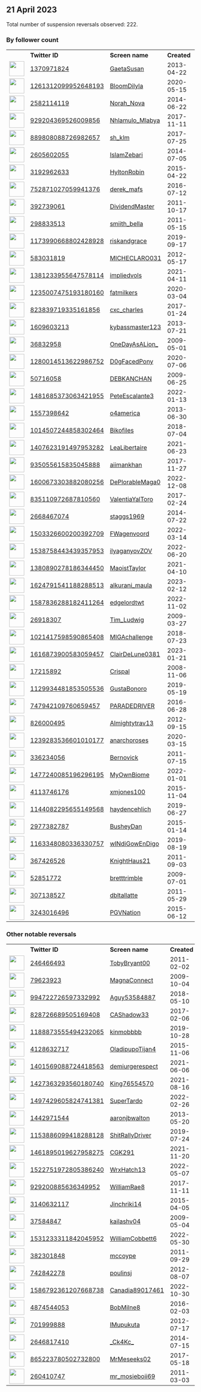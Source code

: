 
## 21 April 2023
Total number of suspension reversals observed: 222.

### By follower count
<table><tr><th></th><th align="left">Twitter ID</th><th align="left">Screen name</th>
<th align="left">Created</th><th align="left">Status</th><th align="left">Suspended</th><th align="left">Followers</th>
<tr><td><a href="https://pbs.twimg.com/profile_images/1649881291129606145/ipyAgBdc_normal.jpg"><img src="https://pbs.twimg.com/profile_images/1649881291129606145/ipyAgBdc_normal.jpg" width="40px" height="40px" align="center"/></a></td><td><a href="https://twitter.com/intent/user?user_id=1370971824">1370971824</a></td><td><a href="https://twitter.com/GaetaSusan">GaetaSusan</a></td><td>2013-04-22</td><td align="center"></td><td></td><td>147932</td></tr>
<tr><td><a href="https://pbs.twimg.com/profile_images/1651572484477714434/Z6itqX36_normal.jpg"><img src="https://pbs.twimg.com/profile_images/1651572484477714434/Z6itqX36_normal.jpg" width="40px" height="40px" align="center"/></a></td><td><a href="https://twitter.com/intent/user?user_id=1261312099952648193">1261312099952648193</a></td><td><a href="https://twitter.com/BloomDilyla">BloomDilyla</a></td><td>2020-05-15</td><td align="center"></td><td>2022-09-25</td><td>133935</td></tr>
<tr><td><a href="https://pbs.twimg.com/profile_images/1649056863911137280/CigkPkIc_normal.jpg"><img src="https://pbs.twimg.com/profile_images/1649056863911137280/CigkPkIc_normal.jpg" width="40px" height="40px" align="center"/></a></td><td><a href="https://twitter.com/intent/user?user_id=2582114119">2582114119</a></td><td><a href="https://twitter.com/Norah_Nova">Norah_Nova</a></td><td>2014-06-22</td><td align="center"></td><td>2022-09-16</td><td>37980</td></tr>
<tr><td><a href="https://pbs.twimg.com/profile_images/1309770018469617664/s92zwH-4_normal.jpg"><img src="https://pbs.twimg.com/profile_images/1309770018469617664/s92zwH-4_normal.jpg" width="40px" height="40px" align="center"/></a></td><td><a href="https://twitter.com/intent/user?user_id=929204369526009856">929204369526009856</a></td><td><a href="https://twitter.com/Nhlamulo_Mlabya">Nhlamulo_Mlabya</a></td><td>2017-11-11</td><td align="center"></td><td>2023-04-09</td><td>36448</td></tr>
<tr><td><a href="https://pbs.twimg.com/profile_images/1542804381573201920/z1OCKtpo_normal.jpg"><img src="https://pbs.twimg.com/profile_images/1542804381573201920/z1OCKtpo_normal.jpg" width="40px" height="40px" align="center"/></a></td><td><a href="https://twitter.com/intent/user?user_id=889808088726982657">889808088726982657</a></td><td><a href="https://twitter.com/sh_klm">sh_klm</a></td><td>2017-07-25</td><td align="center"></td><td>2023-03-31</td><td>36259</td></tr>
<tr><td><a href="https://pbs.twimg.com/profile_images/1665323693441003521/kafj-Dzs_normal.jpg"><img src="https://pbs.twimg.com/profile_images/1665323693441003521/kafj-Dzs_normal.jpg" width="40px" height="40px" align="center"/></a></td><td><a href="https://twitter.com/intent/user?user_id=2605602055">2605602055</a></td><td><a href="https://twitter.com/IslamZebari">IslamZebari</a></td><td>2014-07-05</td><td align="center"></td><td></td><td>27024</td></tr>
<tr><td><a href="https://pbs.twimg.com/profile_images/1667267726430044161/B-77tZXz_normal.jpg"><img src="https://pbs.twimg.com/profile_images/1667267726430044161/B-77tZXz_normal.jpg" width="40px" height="40px" align="center"/></a></td><td><a href="https://twitter.com/intent/user?user_id=3192962633">3192962633</a></td><td><a href="https://twitter.com/HyltonRobin">HyltonRobin</a></td><td>2015-04-22</td><td align="center"></td><td></td><td>26926</td></tr>
<tr><td><a href="https://pbs.twimg.com/profile_images/1649276579640487936/sGb8FQ0s_normal.jpg"><img src="https://pbs.twimg.com/profile_images/1649276579640487936/sGb8FQ0s_normal.jpg" width="40px" height="40px" align="center"/></a></td><td><a href="https://twitter.com/intent/user?user_id=752871027059941376">752871027059941376</a></td><td><a href="https://twitter.com/derek_mafs">derek_mafs</a></td><td>2016-07-12</td><td align="center"></td><td></td><td>24457</td></tr>
<tr><td><a href="https://pbs.twimg.com/profile_images/2869400899/8678222d0972efaa50ba282403d38ffd_normal.jpeg"><img src="https://pbs.twimg.com/profile_images/2869400899/8678222d0972efaa50ba282403d38ffd_normal.jpeg" width="40px" height="40px" align="center"/></a></td><td><a href="https://twitter.com/intent/user?user_id=392739061">392739061</a></td><td><a href="https://twitter.com/DividendMaster">DividendMaster</a></td><td>2011-10-17</td><td align="center"></td><td></td><td>13843</td></tr>
<tr><td><a href="https://pbs.twimg.com/profile_images/1662579730728583168/54Vp-osP_normal.jpg"><img src="https://pbs.twimg.com/profile_images/1662579730728583168/54Vp-osP_normal.jpg" width="40px" height="40px" align="center"/></a></td><td><a href="https://twitter.com/intent/user?user_id=298833513">298833513</a></td><td><a href="https://twitter.com/smiith_bella">smiith_bella</a></td><td>2011-05-15</td><td align="center"></td><td>2023-04-17</td><td>11742</td></tr>
<tr><td><a href="https://pbs.twimg.com/profile_images/1532101070700306435/ikiRbEiV_normal.jpg"><img src="https://pbs.twimg.com/profile_images/1532101070700306435/ikiRbEiV_normal.jpg" width="40px" height="40px" align="center"/></a></td><td><a href="https://twitter.com/intent/user?user_id=1173990668802428928">1173990668802428928</a></td><td><a href="https://twitter.com/riskandgrace">riskandgrace</a></td><td>2019-09-17</td><td align="center"></td><td>2023-04-07</td><td>10170</td></tr>
<tr><td><a href="https://pbs.twimg.com/profile_images/1646672129591484418/4cbOQ8pw_normal.jpg"><img src="https://pbs.twimg.com/profile_images/1646672129591484418/4cbOQ8pw_normal.jpg" width="40px" height="40px" align="center"/></a></td><td><a href="https://twitter.com/intent/user?user_id=583031819">583031819</a></td><td><a href="https://twitter.com/MICHECLARO031">MICHECLARO031</a></td><td>2012-05-17</td><td align="center"></td><td></td><td>9542</td></tr>
<tr><td><a href="https://pbs.twimg.com/profile_images/1671035326129897472/OJ1CFFpn_normal.jpg"><img src="https://pbs.twimg.com/profile_images/1671035326129897472/OJ1CFFpn_normal.jpg" width="40px" height="40px" align="center"/></a></td><td><a href="https://twitter.com/intent/user?user_id=1381233955647578114">1381233955647578114</a></td><td><a href="https://twitter.com/impliedvols">impliedvols</a></td><td>2021-04-11</td><td align="center"></td><td>2023-04-12</td><td>8009</td></tr>
<tr><td><a href="https://pbs.twimg.com/profile_images/1648940608927432704/5zC7mznK_normal.jpg"><img src="https://pbs.twimg.com/profile_images/1648940608927432704/5zC7mznK_normal.jpg" width="40px" height="40px" align="center"/></a></td><td><a href="https://twitter.com/intent/user?user_id=1235007475193180160">1235007475193180160</a></td><td><a href="https://twitter.com/fatmilkers">fatmilkers</a></td><td>2020-03-04</td><td align="center"></td><td></td><td>7472</td></tr>
<tr><td><a href="https://pbs.twimg.com/profile_images/1652969680846602240/MpjQGlmy_normal.jpg"><img src="https://pbs.twimg.com/profile_images/1652969680846602240/MpjQGlmy_normal.jpg" width="40px" height="40px" align="center"/></a></td><td><a href="https://twitter.com/intent/user?user_id=823839719335161856">823839719335161856</a></td><td><a href="https://twitter.com/cxc_charles">cxc_charles</a></td><td>2017-01-24</td><td align="center"></td><td>2022-07-22</td><td>6260</td></tr>
<tr><td><a href="https://pbs.twimg.com/profile_images/1199526318121074688/Ew39-5lG_normal.jpg"><img src="https://pbs.twimg.com/profile_images/1199526318121074688/Ew39-5lG_normal.jpg" width="40px" height="40px" align="center"/></a></td><td><a href="https://twitter.com/intent/user?user_id=1609603213">1609603213</a></td><td><a href="https://twitter.com/kybassmaster123">kybassmaster123</a></td><td>2013-07-21</td><td align="center"></td><td>2022-10-29</td><td>6157</td></tr>
<tr><td><a href="https://pbs.twimg.com/profile_images/1168629662974709765/AWoLvebT_normal.jpg"><img src="https://pbs.twimg.com/profile_images/1168629662974709765/AWoLvebT_normal.jpg" width="40px" height="40px" align="center"/></a></td><td><a href="https://twitter.com/intent/user?user_id=36832958">36832958</a></td><td><a href="https://twitter.com/OneDayAsALion_">OneDayAsALion_</a></td><td>2009-05-01</td><td align="center"></td><td></td><td>5830</td></tr>
<tr><td><a href="https://pbs.twimg.com/profile_images/1661237892616712195/jrzgJ8j1_normal.jpg"><img src="https://pbs.twimg.com/profile_images/1661237892616712195/jrzgJ8j1_normal.jpg" width="40px" height="40px" align="center"/></a></td><td><a href="https://twitter.com/intent/user?user_id=1280014513622986752">1280014513622986752</a></td><td><a href="https://twitter.com/D0gFacedPony">D0gFacedPony</a></td><td>2020-07-06</td><td align="center"></td><td></td><td>5243</td></tr>
<tr><td><a href="https://pbs.twimg.com/profile_images/1648819772640079873/3dsTgJrX_normal.jpg"><img src="https://pbs.twimg.com/profile_images/1648819772640079873/3dsTgJrX_normal.jpg" width="40px" height="40px" align="center"/></a></td><td><a href="https://twitter.com/intent/user?user_id=50716058">50716058</a></td><td><a href="https://twitter.com/DEBKANCHAN">DEBKANCHAN</a></td><td>2009-06-25</td><td align="center"></td><td></td><td>4960</td></tr>
<tr><td><a href="https://pbs.twimg.com/profile_images/1491854956038656006/tRPtRJOi_normal.jpg"><img src="https://pbs.twimg.com/profile_images/1491854956038656006/tRPtRJOi_normal.jpg" width="40px" height="40px" align="center"/></a></td><td><a href="https://twitter.com/intent/user?user_id=1481685373063421955">1481685373063421955</a></td><td><a href="https://twitter.com/PeteEscalante3">PeteEscalante3</a></td><td>2022-01-13</td><td align="center"></td><td>2023-04-12</td><td>4213</td></tr>
<tr><td><a href="https://pbs.twimg.com/profile_images/378800000066823720/ecf024911fd9071ba381169e5989549c_normal.jpeg"><img src="https://pbs.twimg.com/profile_images/378800000066823720/ecf024911fd9071ba381169e5989549c_normal.jpeg" width="40px" height="40px" align="center"/></a></td><td><a href="https://twitter.com/intent/user?user_id=1557398642">1557398642</a></td><td><a href="https://twitter.com/o4america">o4america</a></td><td>2013-06-30</td><td align="center"></td><td></td><td>4110</td></tr>
<tr><td><a href="https://pbs.twimg.com/profile_images/1031572213856645121/StTusBNp_normal.jpg"><img src="https://pbs.twimg.com/profile_images/1031572213856645121/StTusBNp_normal.jpg" width="40px" height="40px" align="center"/></a></td><td><a href="https://twitter.com/intent/user?user_id=1014507244858302464">1014507244858302464</a></td><td><a href="https://twitter.com/Bikofiles">Bikofiles</a></td><td>2018-07-04</td><td align="center"></td><td>2022-08-17</td><td>4028</td></tr>
<tr><td><a href="https://pbs.twimg.com/profile_images/1663801716569960448/sCsHD5KN_normal.jpg"><img src="https://pbs.twimg.com/profile_images/1663801716569960448/sCsHD5KN_normal.jpg" width="40px" height="40px" align="center"/></a></td><td><a href="https://twitter.com/intent/user?user_id=1407623191497953282">1407623191497953282</a></td><td><a href="https://twitter.com/LeaLibertaire">LeaLibertaire</a></td><td>2021-06-23</td><td align="center"></td><td>2023-01-01</td><td>3493</td></tr>
<tr><td><a href="https://pbs.twimg.com/profile_images/1660089490428370952/eUY49jGd_normal.jpg"><img src="https://pbs.twimg.com/profile_images/1660089490428370952/eUY49jGd_normal.jpg" width="40px" height="40px" align="center"/></a></td><td><a href="https://twitter.com/intent/user?user_id=935055615835045888">935055615835045888</a></td><td><a href="https://twitter.com/aiimankhan">aiimankhan</a></td><td>2017-11-27</td><td align="center"></td><td>2023-03-25</td><td>3424</td></tr>
<tr><td><a href="https://pbs.twimg.com/profile_images/1600673510363471874/etwzc_GY_normal.jpg"><img src="https://pbs.twimg.com/profile_images/1600673510363471874/etwzc_GY_normal.jpg" width="40px" height="40px" align="center"/></a></td><td><a href="https://twitter.com/intent/user?user_id=1600673303882080256">1600673303882080256</a></td><td><a href="https://twitter.com/DePlorableMaga0">DePlorableMaga0</a></td><td>2022-12-08</td><td align="center"></td><td>2023-04-15</td><td>3375</td></tr>
<tr><td><a href="https://pbs.twimg.com/profile_images/835127205306978304/Ax2FzG1c_normal.jpg"><img src="https://pbs.twimg.com/profile_images/835127205306978304/Ax2FzG1c_normal.jpg" width="40px" height="40px" align="center"/></a></td><td><a href="https://twitter.com/intent/user?user_id=835110972687810560">835110972687810560</a></td><td><a href="https://twitter.com/ValentiaYalToro">ValentiaYalToro</a></td><td>2017-02-24</td><td align="center"></td><td>2023-04-06</td><td>3348</td></tr>
<tr><td><a href="https://pbs.twimg.com/profile_images/1651477996598071296/yZkggQPQ_normal.jpg"><img src="https://pbs.twimg.com/profile_images/1651477996598071296/yZkggQPQ_normal.jpg" width="40px" height="40px" align="center"/></a></td><td><a href="https://twitter.com/intent/user?user_id=2668467074">2668467074</a></td><td><a href="https://twitter.com/staggs1969">staggs1969</a></td><td>2014-07-22</td><td align="center"></td><td></td><td>2722</td></tr>
<tr><td><a href="https://pbs.twimg.com/profile_images/1667097557368012801/fjonJJpz_normal.jpg"><img src="https://pbs.twimg.com/profile_images/1667097557368012801/fjonJJpz_normal.jpg" width="40px" height="40px" align="center"/></a></td><td><a href="https://twitter.com/intent/user?user_id=1503326600200392709">1503326600200392709</a></td><td><a href="https://twitter.com/FWagenvoord">FWagenvoord</a></td><td>2022-03-14</td><td align="center"></td><td>2023-01-19</td><td>2530</td></tr>
<tr><td><a href="https://pbs.twimg.com/profile_images/1656190988589711366/wCyJ3vkD_normal.jpg"><img src="https://pbs.twimg.com/profile_images/1656190988589711366/wCyJ3vkD_normal.jpg" width="40px" height="40px" align="center"/></a></td><td><a href="https://twitter.com/intent/user?user_id=1538758443439357953">1538758443439357953</a></td><td><a href="https://twitter.com/ilyaganyovZOV">ilyaganyovZOV</a></td><td>2022-06-20</td><td align="center"></td><td>2023-02-11</td><td>2528</td></tr>
<tr><td><a href="https://pbs.twimg.com/profile_images/1647675349197627395/naoD7TTk_normal.jpg"><img src="https://pbs.twimg.com/profile_images/1647675349197627395/naoD7TTk_normal.jpg" width="40px" height="40px" align="center"/></a></td><td><a href="https://twitter.com/intent/user?user_id=1380890278186344450">1380890278186344450</a></td><td><a href="https://twitter.com/MaoistTaylor">MaoistTaylor</a></td><td>2021-04-10</td><td align="center"></td><td>2022-06-07</td><td>2474</td></tr>
<tr><td><a href="https://pbs.twimg.com/profile_images/1655774586175356928/Hd5y9j2n_normal.jpg"><img src="https://pbs.twimg.com/profile_images/1655774586175356928/Hd5y9j2n_normal.jpg" width="40px" height="40px" align="center"/></a></td><td><a href="https://twitter.com/intent/user?user_id=1624791541188288513">1624791541188288513</a></td><td><a href="https://twitter.com/alkurani_maula">alkurani_maula</a></td><td>2023-02-12</td><td align="center"></td><td>2023-03-21</td><td>2281</td></tr>
<tr><td><a href="https://pbs.twimg.com/profile_images/1668979714059386882/3QWwhtmy_normal.jpg"><img src="https://pbs.twimg.com/profile_images/1668979714059386882/3QWwhtmy_normal.jpg" width="40px" height="40px" align="center"/></a></td><td><a href="https://twitter.com/intent/user?user_id=1587836288182411264">1587836288182411264</a></td><td><a href="https://twitter.com/edgelordtwt">edgelordtwt</a></td><td>2022-11-02</td><td align="center">👋</td><td>2023-06-20</td><td>2278</td></tr>
<tr><td><a href="https://pbs.twimg.com/profile_images/1661564254208622597/vEpr-XZq_normal.jpg"><img src="https://pbs.twimg.com/profile_images/1661564254208622597/vEpr-XZq_normal.jpg" width="40px" height="40px" align="center"/></a></td><td><a href="https://twitter.com/intent/user?user_id=26918307">26918307</a></td><td><a href="https://twitter.com/Tim_Ludwig">Tim_Ludwig</a></td><td>2009-03-27</td><td align="center"></td><td>2022-02-13</td><td>2036</td></tr>
<tr><td><a href="https://pbs.twimg.com/profile_images/1546091705534914560/nNhzghtJ_normal.jpg"><img src="https://pbs.twimg.com/profile_images/1546091705534914560/nNhzghtJ_normal.jpg" width="40px" height="40px" align="center"/></a></td><td><a href="https://twitter.com/intent/user?user_id=1021417598590865408">1021417598590865408</a></td><td><a href="https://twitter.com/MIGAchallenge">MIGAchallenge</a></td><td>2018-07-23</td><td align="center"></td><td>2022-08-08</td><td>1974</td></tr>
<tr><td><a href="https://pbs.twimg.com/profile_images/1616887309684674560/1slXtWRB_normal.jpg"><img src="https://pbs.twimg.com/profile_images/1616887309684674560/1slXtWRB_normal.jpg" width="40px" height="40px" align="center"/></a></td><td><a href="https://twitter.com/intent/user?user_id=1616873900583059457">1616873900583059457</a></td><td><a href="https://twitter.com/ClairDeLune0381">ClairDeLune0381</a></td><td>2023-01-21</td><td align="center">🚫</td><td>2023-04-12</td><td>1875</td></tr>
<tr><td><a href="https://pbs.twimg.com/profile_images/1082177913980637184/TYdgY4xj_normal.jpg"><img src="https://pbs.twimg.com/profile_images/1082177913980637184/TYdgY4xj_normal.jpg" width="40px" height="40px" align="center"/></a></td><td><a href="https://twitter.com/intent/user?user_id=17215892">17215892</a></td><td><a href="https://twitter.com/Crispal">Crispal</a></td><td>2008-11-06</td><td align="center"></td><td></td><td>1870</td></tr>
<tr><td><a href="https://pbs.twimg.com/profile_images/1477753924723654658/7NcI31zY_normal.jpg"><img src="https://pbs.twimg.com/profile_images/1477753924723654658/7NcI31zY_normal.jpg" width="40px" height="40px" align="center"/></a></td><td><a href="https://twitter.com/intent/user?user_id=1129934481853505536">1129934481853505536</a></td><td><a href="https://twitter.com/GustaBonoro">GustaBonoro</a></td><td>2019-05-19</td><td align="center"></td><td>2022-07-18</td><td>1731</td></tr>
<tr><td><a href="https://pbs.twimg.com/profile_images/747943493113352192/CJctYLD8_normal.jpg"><img src="https://pbs.twimg.com/profile_images/747943493113352192/CJctYLD8_normal.jpg" width="40px" height="40px" align="center"/></a></td><td><a href="https://twitter.com/intent/user?user_id=747942109760659457">747942109760659457</a></td><td><a href="https://twitter.com/PARADEDRIVER">PARADEDRIVER</a></td><td>2016-06-28</td><td align="center"></td><td>2022-03-27</td><td>1702</td></tr>
<tr><td><a href="https://pbs.twimg.com/profile_images/1649182738237276165/vQ_y5_Ke_normal.jpg"><img src="https://pbs.twimg.com/profile_images/1649182738237276165/vQ_y5_Ke_normal.jpg" width="40px" height="40px" align="center"/></a></td><td><a href="https://twitter.com/intent/user?user_id=826000495">826000495</a></td><td><a href="https://twitter.com/Almightytrav13">Almightytrav13</a></td><td>2012-09-15</td><td align="center"></td><td>2022-09-16</td><td>1591</td></tr>
<tr><td><a href="https://pbs.twimg.com/profile_images/1668815303663558656/KKRw8Uy2_normal.jpg"><img src="https://pbs.twimg.com/profile_images/1668815303663558656/KKRw8Uy2_normal.jpg" width="40px" height="40px" align="center"/></a></td><td><a href="https://twitter.com/intent/user?user_id=1239283536601010177">1239283536601010177</a></td><td><a href="https://twitter.com/anarchoroses">anarchoroses</a></td><td>2020-03-15</td><td align="center"></td><td>2022-11-05</td><td>1577</td></tr>
<tr><td><a href="https://pbs.twimg.com/profile_images/1646105878582444034/LJCuWJPW_normal.jpg"><img src="https://pbs.twimg.com/profile_images/1646105878582444034/LJCuWJPW_normal.jpg" width="40px" height="40px" align="center"/></a></td><td><a href="https://twitter.com/intent/user?user_id=336234056">336234056</a></td><td><a href="https://twitter.com/Bernovick">Bernovick</a></td><td>2011-07-15</td><td align="center"></td><td>2023-03-15</td><td>1544</td></tr>
<tr><td><a href="https://pbs.twimg.com/profile_images/1485416470272225283/CGDgu166_normal.jpg"><img src="https://pbs.twimg.com/profile_images/1485416470272225283/CGDgu166_normal.jpg" width="40px" height="40px" align="center"/></a></td><td><a href="https://twitter.com/intent/user?user_id=1477240085196296195">1477240085196296195</a></td><td><a href="https://twitter.com/MyOwnBiome">MyOwnBiome</a></td><td>2022-01-01</td><td align="center"></td><td>2022-06-23</td><td>1431</td></tr>
<tr><td><a href="https://pbs.twimg.com/profile_images/1154198347873476609/rBBb1w85_normal.jpg"><img src="https://pbs.twimg.com/profile_images/1154198347873476609/rBBb1w85_normal.jpg" width="40px" height="40px" align="center"/></a></td><td><a href="https://twitter.com/intent/user?user_id=4113746176">4113746176</a></td><td><a href="https://twitter.com/xmjones100">xmjones100</a></td><td>2015-11-04</td><td align="center"></td><td></td><td>1425</td></tr>
<tr><td><a href="https://pbs.twimg.com/profile_images/1647387591111499781/Op9VslXe_normal.jpg"><img src="https://pbs.twimg.com/profile_images/1647387591111499781/Op9VslXe_normal.jpg" width="40px" height="40px" align="center"/></a></td><td><a href="https://twitter.com/intent/user?user_id=1144082295655149568">1144082295655149568</a></td><td><a href="https://twitter.com/haydencehlich">haydencehlich</a></td><td>2019-06-27</td><td align="center">🔒</td><td>2023-04-09</td><td>1376</td></tr>
<tr><td><a href="https://pbs.twimg.com/profile_images/1649959823763558400/EiEWQZ1q_normal.jpg"><img src="https://pbs.twimg.com/profile_images/1649959823763558400/EiEWQZ1q_normal.jpg" width="40px" height="40px" align="center"/></a></td><td><a href="https://twitter.com/intent/user?user_id=2977382787">2977382787</a></td><td><a href="https://twitter.com/BusheyDan">BusheyDan</a></td><td>2015-01-14</td><td align="center"></td><td></td><td>1356</td></tr>
<tr><td><a href="https://pbs.twimg.com/profile_images/1163354852438659072/hOZ8n2am_normal.jpg"><img src="https://pbs.twimg.com/profile_images/1163354852438659072/hOZ8n2am_normal.jpg" width="40px" height="40px" align="center"/></a></td><td><a href="https://twitter.com/intent/user?user_id=1163348080336330757">1163348080336330757</a></td><td><a href="https://twitter.com/wINdiGowEnDigo">wINdiGowEnDigo</a></td><td>2019-08-19</td><td align="center">🚫</td><td>2023-03-23</td><td>1290</td></tr>
<tr><td><a href="https://pbs.twimg.com/profile_images/1664876967747891200/qd3ff3Sz_normal.jpg"><img src="https://pbs.twimg.com/profile_images/1664876967747891200/qd3ff3Sz_normal.jpg" width="40px" height="40px" align="center"/></a></td><td><a href="https://twitter.com/intent/user?user_id=367426526">367426526</a></td><td><a href="https://twitter.com/KnightHaus21">KnightHaus21</a></td><td>2011-09-03</td><td align="center">🚫</td><td>2023-04-18</td><td>1250</td></tr>
<tr><td><a href="https://pbs.twimg.com/profile_images/1038450856373440512/vb4EnIlk_normal.jpg"><img src="https://pbs.twimg.com/profile_images/1038450856373440512/vb4EnIlk_normal.jpg" width="40px" height="40px" align="center"/></a></td><td><a href="https://twitter.com/intent/user?user_id=52851772">52851772</a></td><td><a href="https://twitter.com/bretttrimble">bretttrimble</a></td><td>2009-07-01</td><td align="center"></td><td></td><td>1233</td></tr>
<tr><td><a href="https://pbs.twimg.com/profile_images/1281351988366598144/gjP1YyZR_normal.jpg"><img src="https://pbs.twimg.com/profile_images/1281351988366598144/gjP1YyZR_normal.jpg" width="40px" height="40px" align="center"/></a></td><td><a href="https://twitter.com/intent/user?user_id=307138527">307138527</a></td><td><a href="https://twitter.com/dbltallatte">dbltallatte</a></td><td>2011-05-29</td><td align="center"></td><td>2022-08-29</td><td>1229</td></tr>
<tr><td><a href="https://pbs.twimg.com/profile_images/1298495201418383360/eCcXQblG_normal.jpg"><img src="https://pbs.twimg.com/profile_images/1298495201418383360/eCcXQblG_normal.jpg" width="40px" height="40px" align="center"/></a></td><td><a href="https://twitter.com/intent/user?user_id=3243016496">3243016496</a></td><td><a href="https://twitter.com/PGVNation">PGVNation</a></td><td>2015-06-12</td><td align="center"></td><td></td><td>1185</td></tr>
</table>

### Other notable reversals
<table><tr><th></th><th align="left">Twitter ID</th><th align="left">Screen name</th>
<th align="left">Created</th><th align="left">Status</th><th align="left">Suspended</th><th align="left">Followers</th>
<tr><td><a href="https://pbs.twimg.com/profile_images/1649445745416626176/EA3cZ9-B_normal.jpg"><img src="https://pbs.twimg.com/profile_images/1649445745416626176/EA3cZ9-B_normal.jpg" width="40px" height="40px" align="center"/></a></td><td><a href="https://twitter.com/intent/user?user_id=246466493">246466493</a></td><td><a href="https://twitter.com/TobyBryant00">TobyBryant00</a></td><td>2011-02-02</td><td align="center"></td><td>2022-12-09</td><td>309</td></tr>
<tr><td><a href="https://pbs.twimg.com/profile_images/731648256434970625/hVgEshj8_normal.jpg"><img src="https://pbs.twimg.com/profile_images/731648256434970625/hVgEshj8_normal.jpg" width="40px" height="40px" align="center"/></a></td><td><a href="https://twitter.com/intent/user?user_id=79623923">79623923</a></td><td><a href="https://twitter.com/MagnaConnect">MagnaConnect</a></td><td>2009-10-04</td><td align="center"></td><td>2023-04-17</td><td>0</td></tr>
<tr><td><a href="https://pbs.twimg.com/profile_images/1593600999054348291/jR1VOekj_normal.jpg"><img src="https://pbs.twimg.com/profile_images/1593600999054348291/jR1VOekj_normal.jpg" width="40px" height="40px" align="center"/></a></td><td><a href="https://twitter.com/intent/user?user_id=994722726597332992">994722726597332992</a></td><td><a href="https://twitter.com/Aguy53584887">Aguy53584887</a></td><td>2018-05-10</td><td align="center"></td><td>2022-12-07</td><td>107</td></tr>
<tr><td><a href="https://pbs.twimg.com/profile_images/830831972507328512/VcExBKtp_normal.jpg"><img src="https://pbs.twimg.com/profile_images/830831972507328512/VcExBKtp_normal.jpg" width="40px" height="40px" align="center"/></a></td><td><a href="https://twitter.com/intent/user?user_id=828726689505169408">828726689505169408</a></td><td><a href="https://twitter.com/CAShadow33">CAShadow33</a></td><td>2017-02-06</td><td align="center"></td><td>2022-12-26</td><td>331</td></tr>
<tr><td><a href="https://pbs.twimg.com/profile_images/1587481870480056323/nmuVqBLM_normal.jpg"><img src="https://pbs.twimg.com/profile_images/1587481870480056323/nmuVqBLM_normal.jpg" width="40px" height="40px" align="center"/></a></td><td><a href="https://twitter.com/intent/user?user_id=1188873555494232065">1188873555494232065</a></td><td><a href="https://twitter.com/kinmobbbb">kinmobbbb</a></td><td>2019-10-28</td><td align="center"></td><td>2022-12-04</td><td>54</td></tr>
<tr><td><a href="https://pbs.twimg.com/profile_images/1531735194746638336/H6aJiDSn_normal.jpg"><img src="https://pbs.twimg.com/profile_images/1531735194746638336/H6aJiDSn_normal.jpg" width="40px" height="40px" align="center"/></a></td><td><a href="https://twitter.com/intent/user?user_id=4128632717">4128632717</a></td><td><a href="https://twitter.com/OladipupoTijan4">OladipupoTijan4</a></td><td>2015-11-06</td><td align="center"></td><td>2023-03-09</td><td>212</td></tr>
<tr><td><a href="https://pbs.twimg.com/profile_images/1649492406973394944/oXVc_GZQ_normal.jpg"><img src="https://pbs.twimg.com/profile_images/1649492406973394944/oXVc_GZQ_normal.jpg" width="40px" height="40px" align="center"/></a></td><td><a href="https://twitter.com/intent/user?user_id=1401569088724418563">1401569088724418563</a></td><td><a href="https://twitter.com/demiurgerespect">demiurgerespect</a></td><td>2021-06-06</td><td align="center"></td><td>2022-04-26</td><td>891</td></tr>
<tr><td><a href="https://pbs.twimg.com/profile_images/1486760956663320582/J5f0oQlf_normal.jpg"><img src="https://pbs.twimg.com/profile_images/1486760956663320582/J5f0oQlf_normal.jpg" width="40px" height="40px" align="center"/></a></td><td><a href="https://twitter.com/intent/user?user_id=1427363293560180740">1427363293560180740</a></td><td><a href="https://twitter.com/King76554570">King76554570</a></td><td>2021-08-16</td><td align="center"></td><td>2022-12-16</td><td>87</td></tr>
<tr><td><a href="https://pbs.twimg.com/profile_images/1538880736534593538/am9tT7QI_normal.jpg"><img src="https://pbs.twimg.com/profile_images/1538880736534593538/am9tT7QI_normal.jpg" width="40px" height="40px" align="center"/></a></td><td><a href="https://twitter.com/intent/user?user_id=1497429605824741381">1497429605824741381</a></td><td><a href="https://twitter.com/SuperTardo">SuperTardo</a></td><td>2022-02-26</td><td align="center"></td><td>2022-08-24</td><td>319</td></tr>
<tr><td><a href="https://pbs.twimg.com/profile_images/1430052684850073604/ORqJHbla_normal.jpg"><img src="https://pbs.twimg.com/profile_images/1430052684850073604/ORqJHbla_normal.jpg" width="40px" height="40px" align="center"/></a></td><td><a href="https://twitter.com/intent/user?user_id=1442971544">1442971544</a></td><td><a href="https://twitter.com/aaronjbwalton">aaronjbwalton</a></td><td>2013-05-20</td><td align="center"></td><td>2023-04-03</td><td>29</td></tr>
<tr><td><a href="https://pbs.twimg.com/profile_images/1497796593503936515/gqpZoHEx_normal.jpg"><img src="https://pbs.twimg.com/profile_images/1497796593503936515/gqpZoHEx_normal.jpg" width="40px" height="40px" align="center"/></a></td><td><a href="https://twitter.com/intent/user?user_id=1153886099418288128">1153886099418288128</a></td><td><a href="https://twitter.com/ShitRallyDriver">ShitRallyDriver</a></td><td>2019-07-24</td><td align="center"></td><td>2022-04-23</td><td>18</td></tr>
<tr><td><a href="https://abs.twimg.com/sticky/default_profile_images/default_profile_normal.png"><img src="https://abs.twimg.com/sticky/default_profile_images/default_profile_normal.png" width="40px" height="40px" align="center"/></a></td><td><a href="https://twitter.com/intent/user?user_id=1461895019627958275">1461895019627958275</a></td><td><a href="https://twitter.com/CGK291">CGK291</a></td><td>2021-11-20</td><td align="center"></td><td>2022-11-17</td><td>129</td></tr>
<tr><td><a href="https://pbs.twimg.com/profile_images/1522752288581996545/Ggxr_87w_normal.jpg"><img src="https://pbs.twimg.com/profile_images/1522752288581996545/Ggxr_87w_normal.jpg" width="40px" height="40px" align="center"/></a></td><td><a href="https://twitter.com/intent/user?user_id=1522751972805386240">1522751972805386240</a></td><td><a href="https://twitter.com/WrxHatch13">WrxHatch13</a></td><td>2022-05-07</td><td align="center"></td><td>2022-12-24</td><td>547</td></tr>
<tr><td><a href="https://abs.twimg.com/sticky/default_profile_images/default_profile_normal.png"><img src="https://abs.twimg.com/sticky/default_profile_images/default_profile_normal.png" width="40px" height="40px" align="center"/></a></td><td><a href="https://twitter.com/intent/user?user_id=929200885636349952">929200885636349952</a></td><td><a href="https://twitter.com/WilliamRae8">WilliamRae8</a></td><td>2017-11-11</td><td align="center"></td><td>2023-03-25</td><td>37</td></tr>
<tr><td><a href="https://pbs.twimg.com/profile_images/1179420453447913472/dYwXtCAS_normal.jpg"><img src="https://pbs.twimg.com/profile_images/1179420453447913472/dYwXtCAS_normal.jpg" width="40px" height="40px" align="center"/></a></td><td><a href="https://twitter.com/intent/user?user_id=3140632117">3140632117</a></td><td><a href="https://twitter.com/Jinchriki14">Jinchriki14</a></td><td>2015-04-05</td><td align="center"></td><td>2023-04-11</td><td>106</td></tr>
<tr><td><a href="https://pbs.twimg.com/profile_images/1642936959894011918/iXSklF5v_normal.jpg"><img src="https://pbs.twimg.com/profile_images/1642936959894011918/iXSklF5v_normal.jpg" width="40px" height="40px" align="center"/></a></td><td><a href="https://twitter.com/intent/user?user_id=37584847">37584847</a></td><td><a href="https://twitter.com/kailashv04">kailashv04</a></td><td>2009-05-04</td><td align="center"></td><td>2023-04-09</td><td>46</td></tr>
<tr><td><a href="https://pbs.twimg.com/profile_images/1537909674464333824/58vHAzTa_normal.jpg"><img src="https://pbs.twimg.com/profile_images/1537909674464333824/58vHAzTa_normal.jpg" width="40px" height="40px" align="center"/></a></td><td><a href="https://twitter.com/intent/user?user_id=1531233311842045952">1531233311842045952</a></td><td><a href="https://twitter.com/WilliamCobbett6">WilliamCobbett6</a></td><td>2022-05-30</td><td align="center">🚫</td><td>2022-08-20</td><td>101</td></tr>
<tr><td><a href="https://pbs.twimg.com/profile_images/1377302560097329158/W-yI5FEf_normal.jpg"><img src="https://pbs.twimg.com/profile_images/1377302560097329158/W-yI5FEf_normal.jpg" width="40px" height="40px" align="center"/></a></td><td><a href="https://twitter.com/intent/user?user_id=382301848">382301848</a></td><td><a href="https://twitter.com/mccoype">mccoype</a></td><td>2011-09-29</td><td align="center"></td><td>2023-03-27</td><td>89</td></tr>
<tr><td><a href="https://pbs.twimg.com/profile_images/1284631187374440449/x5RXnR5J_normal.jpg"><img src="https://pbs.twimg.com/profile_images/1284631187374440449/x5RXnR5J_normal.jpg" width="40px" height="40px" align="center"/></a></td><td><a href="https://twitter.com/intent/user?user_id=742842278">742842278</a></td><td><a href="https://twitter.com/poulinsj">poulinsj</a></td><td>2012-08-07</td><td align="center"></td><td>2023-04-11</td><td>79</td></tr>
<tr><td><a href="https://pbs.twimg.com/profile_images/1660844762537111555/iOUQIKDk_normal.jpg"><img src="https://pbs.twimg.com/profile_images/1660844762537111555/iOUQIKDk_normal.jpg" width="40px" height="40px" align="center"/></a></td><td><a href="https://twitter.com/intent/user?user_id=1586792361207668738">1586792361207668738</a></td><td><a href="https://twitter.com/Canadia89017461">Canadia89017461</a></td><td>2022-10-30</td><td align="center"></td><td>2023-01-20</td><td>1</td></tr>
<tr><td><a href="https://pbs.twimg.com/profile_images/711223711425273856/VIeOqRFQ_normal.jpg"><img src="https://pbs.twimg.com/profile_images/711223711425273856/VIeOqRFQ_normal.jpg" width="40px" height="40px" align="center"/></a></td><td><a href="https://twitter.com/intent/user?user_id=4874544053">4874544053</a></td><td><a href="https://twitter.com/BobMilne8">BobMilne8</a></td><td>2016-02-03</td><td align="center"></td><td>2022-11-30</td><td>243</td></tr>
<tr><td><a href="https://pbs.twimg.com/profile_images/1664382241101815809/3JW3VgMn_normal.jpg"><img src="https://pbs.twimg.com/profile_images/1664382241101815809/3JW3VgMn_normal.jpg" width="40px" height="40px" align="center"/></a></td><td><a href="https://twitter.com/intent/user?user_id=701999888">701999888</a></td><td><a href="https://twitter.com/IMupukuta">IMupukuta</a></td><td>2012-07-17</td><td align="center"></td><td>2023-04-04</td><td>100</td></tr>
<tr><td><a href="https://pbs.twimg.com/profile_images/1415209539821920258/YsGXqvPl_normal.jpg"><img src="https://pbs.twimg.com/profile_images/1415209539821920258/YsGXqvPl_normal.jpg" width="40px" height="40px" align="center"/></a></td><td><a href="https://twitter.com/intent/user?user_id=2646817410">2646817410</a></td><td><a href="https://twitter.com/_Ck4Kc_">_Ck4Kc_</a></td><td>2014-07-15</td><td align="center"></td><td>2023-04-11</td><td>26</td></tr>
<tr><td><a href="https://pbs.twimg.com/profile_images/865335051441123330/-55YJwMD_normal.jpg"><img src="https://pbs.twimg.com/profile_images/865335051441123330/-55YJwMD_normal.jpg" width="40px" height="40px" align="center"/></a></td><td><a href="https://twitter.com/intent/user?user_id=865223780502732800">865223780502732800</a></td><td><a href="https://twitter.com/MrMeseeks02">MrMeseeks02</a></td><td>2017-05-18</td><td align="center"></td><td>2022-09-22</td><td>670</td></tr>
<tr><td><a href="https://pbs.twimg.com/profile_images/378800000205902429/5351e60e1e691352702d88376178a0ef_normal.jpeg"><img src="https://pbs.twimg.com/profile_images/378800000205902429/5351e60e1e691352702d88376178a0ef_normal.jpeg" width="40px" height="40px" align="center"/></a></td><td><a href="https://twitter.com/intent/user?user_id=260410747">260410747</a></td><td><a href="https://twitter.com/mr_mosieboii69">mr_mosieboii69</a></td><td>2011-03-03</td><td align="center">🔒</td><td>2023-04-09</td><td>38</td></tr>
</table>
